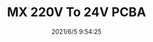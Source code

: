 ﻿---
layout: post 
title: MX 220V To 24V PCBA
tags: PCBA
categories: housing-terminal
overview: 
series: PCBA
part_number: 0541-1
thumb_img: 
image: static/202106/541-20210605.jpg
date: 2021/6/5 9:54:25
---




